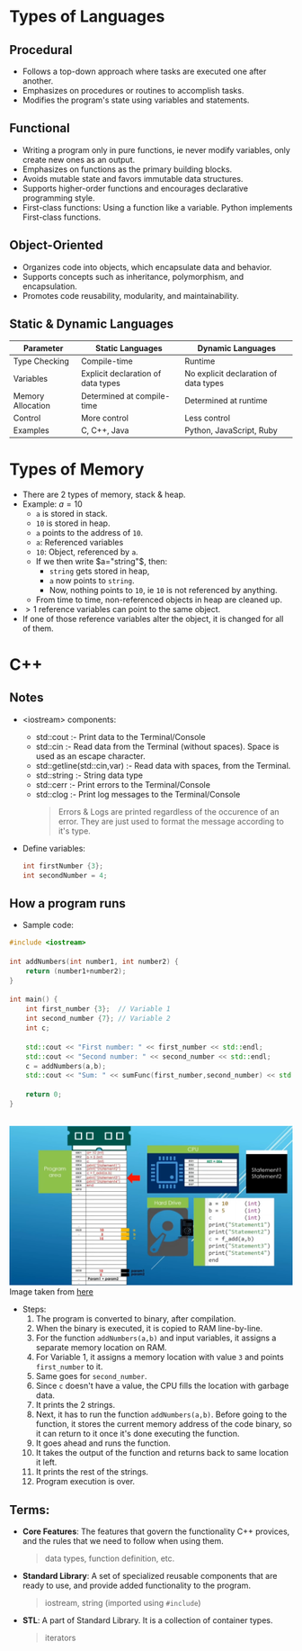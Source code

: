 # Types of Languages

## Procedural
- Follows a top-down approach where tasks are executed one after another.
- Emphasizes on procedures or routines to accomplish tasks.
- Modifies the program's state using variables and statements.

## Functional
- Writing a program only in pure functions, ie never modify variables, only create new ones as an output.
- Emphasizes on functions as the primary building blocks.
- Avoids mutable state and favors immutable data structures.
- Supports higher-order functions and encourages declarative programming style.
- First-class functions: Using a function like a variable. Python implements First-class functions.


## Object-Oriented
- Organizes code into objects, which encapsulate data and behavior.
- Supports concepts such as inheritance, polymorphism, and encapsulation.
- Promotes code reusability, modularity, and maintainability.

## Static & Dynamic Languages

|Parameter     | Static Languages                        | Dynamic Languages                        |
|--------------|-----------------------------------------|------------------------------------------|
| Type Checking| Compile-time                            | Runtime                                  |
| Variables    | Explicit declaration of data types      | No explicit declaration of data types   |
| Memory Allocation | Determined at compile-time           | Determined at runtime                    |
| Control      | More control     | Less control         |
| Examples     | C, C++, Java                            | Python, JavaScript, Ruby                 |

# Types of Memory
- There are 2 types of memory, stack & heap.
- Example: $a = 10$
    - `a` is stored in stack.
    - `10` is stored in heap.
    - `a` points to the address of `10`.
    - `a`: Referenced variables
    - `10`: Object, referenced by `a`.
    - If we then write $a="string"$, then:
        - `string` gets stored in heap,
        - `a` now points to `string`.
        - Now, nothing points to `10`, ie `10` is not referenced by anything.
    - From time to time, non-referenced objects in heap are cleaned up.
- $>1$ reference variables can point to the same object.
- If one of those reference variables alter the object, it is changed for all of them.

# C++

## Notes
- \<iostream\> components:
    - std::cout :- Print data to the Terminal/Console
    - std::cin :- Read data from the Terminal (without spaces). Space is used as an escape character.
    - std::getline(std::cin,var) :- Read data with spaces, from the Terminal.
    - std::string :- String data type
    - std::cerr :- Print errors to the Terminal/Console
    - std::clog :- Print log messages to the Terminal/Console
        > Errors & Logs are printed regardless of the occurence of an error. They are just used to format the message according to it's type.

- Define variables:
    ```cpp
    int firstNumber {3};
    int secondNumber = 4;
    ```

## How a program runs
- Sample code:
```cpp
#include <iostream>

int addNumbers(int number1, int number2) {
    return (number1+number2);
}

int main() {
    int first_number {3};  // Variable 1
    int second_number {7}; // Variable 2
    int c;
    
    std::cout << "First number: " << first_number << std::endl;
    std::cout << "Second number: " << second_number << std::endl;
    c = addNumbers(a,b);
    std::cout << "Sum: " << sumFunc(first_number,second_number) << std::endl;

    return 0;
}
```
<br><img src="../assets/images/TIL-Coding/external/0.png">
Image taken from [here](https://youtu.be/8jLOx1hD3_o)
- Steps:
    1. The program is converted to binary, after compilation.
    1. When the binary is executed, it is copied to RAM line-by-line.
    1. For the function `addNumbers(a,b)` and input variables, it assigns a separate memory location on RAM.
    1. For Variable 1, it assigns a memory location with value `3` and points `first_number` to it.
    1. Same goes for `second_number`.
    1. Since `c` doesn't have a value, the CPU fills the location with garbage data.
    1. It prints the 2 strings.
    1. Next, it has to run the function `addNumbers(a,b)`. Before going to the function, it stores the current memory address of the code binary, so it can return to it once it's done executing the function.
    1. It goes ahead and runs the function.
    1. It takes the output of the function and returns back to same location it left.
    1. It prints the rest of the strings.
    1. Program execution is over.

## Terms:
- **Core Features**: The features that govern the functionality C++ provices, and the rules that we need to follow when using them.
    > data types, function definition, etc.
- **Standard Library**: A set of specialized reusable components that are ready to use, and provide added functionality to the program.
    > iostream, string (imported using `#include`)
- **STL**: A part of Standard Library. It is a collection of container types.
    > iterators
